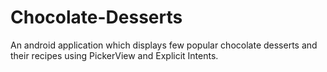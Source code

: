# Chocolate-Desserts
An android application which displays few popular chocolate desserts and their recipes using PickerView and Explicit Intents.
